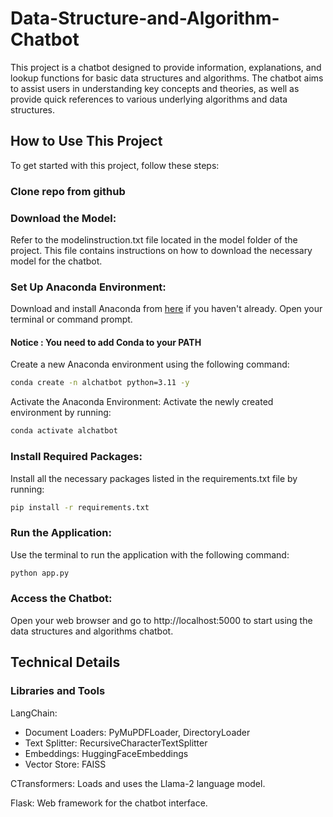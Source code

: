 # Data-Structure-and-Algorithm-Chatbot
This project is a chatbot designed to provide information, explanations, and lookup functions for basic data structures and algorithms. The chatbot aims to assist users in understanding key concepts and theories, as well as provide quick references to various underlying algorithms and data structures.

## How to Use This Project
To get started with this project, follow these steps:

### Clone repo from github

### Download the Model:

Refer to the modelinstruction.txt file located in the model folder of the project. This file contains instructions on how to download the necessary model for the chatbot.

### Set Up Anaconda Environment:

Download and install Anaconda from [here](https://www.anaconda.com/) if you haven't already.
Open your terminal or command prompt.
#### Notice : You need to add Conda to your PATH 

Create a new Anaconda environment using the following command:

```bash
conda create -n alchatbot python=3.11 -y
```
Activate the Anaconda Environment:
Activate the newly created environment by running:

```bash
conda activate alchatbot
```

### Install Required Packages:

Install all the necessary packages listed in the requirements.txt file by running:

```bash
pip install -r requirements.txt
```

### Run the Application:

Use the terminal to run the application with the following command:

```bash
python app.py
```

### Access the Chatbot:

Open your web browser and go to http://localhost:5000 to start using the data structures and algorithms chatbot.

## Technical Details

### Libraries and Tools

LangChain:
- Document Loaders: PyMuPDFLoader, DirectoryLoader
- Text Splitter: RecursiveCharacterTextSplitter
- Embeddings: HuggingFaceEmbeddings
- Vector Store: FAISS

CTransformers: Loads and uses the Llama-2 language model.

Flask: Web framework for the chatbot interface.